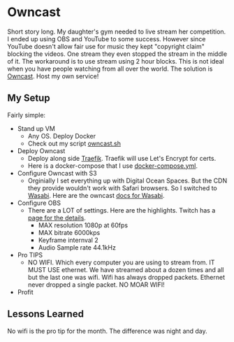 # Owncast

Short story long. My daughter's gym needed to live stream her competition. I ended up using OBS and YouTube to some success. However since YouTube doesn't allow fair use for music they kept "copyright claim" blocking the videos. One stream they even stopped the stream in the middle of it. The workaround is to use stream using 2 hour blocks. This is not ideal when you have people watching from all over the world. The solution is [Owncast](https://owncast.online/). Host my own service!

## My Setup

Fairly simple:

* Stand up VM
  * Any OS. Deploy Docker
  * Check out my script [owncast.sh](https://github.com/clemenko/owncast/blob/main/owncast.sh)
* Deploy Owncast
  * Deploy along side [Traefik](https://traefik.io). Traefik will use Let's Encrypt for certs.
  * Here is a docker-compose that I use [docker-compose.yml](https://github.com/clemenko/owncast/blob/main/docker-compose.yml).
* Configure Owncast with S3
  * Orginially I set everything up with Digital Ocean Spaces. But the CDN they provide wouldn't work with Safari browsers. So I switched to [Wasabi](https://wasabi.com/). Here are the owncast [docs for Wasabi](https://owncast.online/docs/storage/wasabi/).
* Configure OBS
  * There are a LOT of settings. Here are the highlights. Twitch has a [page for the details](https://stream.twitch.tv/encoding/).
    * MAX resolution 1080p at 60fps
    * MAX bitrate 6000kps
    * Keyframe internval 2
    * Audio Sample rate 44.1kHz
* Pro TIPS
  * NO WIFI. Which every computer you are using to stream from. IT MUST USE ethernet. We have streamed about a dozen times and all but the last one was wifi. Wifi has always dropped packets. Ethernet never dropped a single packet. NO MOAR WIFI!
* Profit

## Lessons Learned

No wifi is the pro tip for the month. The difference was night and day. 